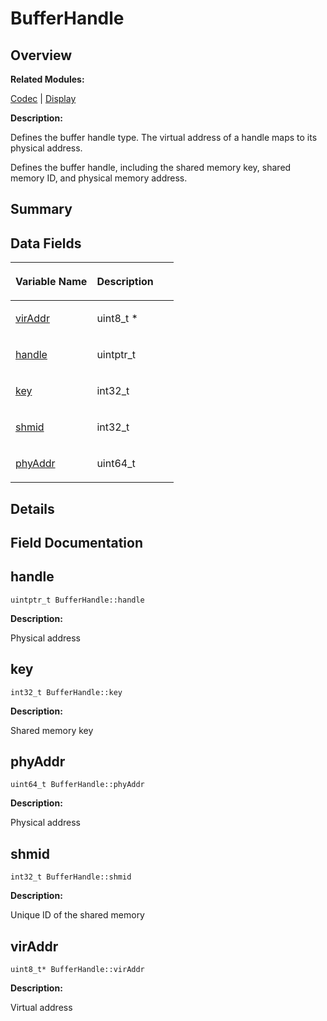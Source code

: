 # BufferHandle<a name="EN-US_TOPIC_0000001054918147"></a>

## **Overview**<a name="section1923418595084835"></a>

**Related Modules:**

[Codec](codec.md)  |  [Display](display.md)

**Description:**

Defines the buffer handle type. The virtual address of a handle maps to its physical address. 

Defines the buffer handle, including the shared memory key, shared memory ID, and physical memory address.

## **Summary**<a name="section589691394084835"></a>

## Data Fields<a name="pub-attribs"></a>

<a name="table754497797084835"></a>
<table><thead align="left"><tr id="row1996998810084835"><th class="cellrowborder" valign="top" width="50%" id="mcps1.1.3.1.1"><p id="p143275635084835"><a name="p143275635084835"></a><a name="p143275635084835"></a>Variable Name</p>
</th>
<th class="cellrowborder" valign="top" width="50%" id="mcps1.1.3.1.2"><p id="p2004303552084835"><a name="p2004303552084835"></a><a name="p2004303552084835"></a>Description</p>
</th>
</tr>
</thead>
<tbody><tr id="row894971223084835"><td class="cellrowborder" valign="top" width="50%" headers="mcps1.1.3.1.1 "><p id="p1747721388084835"><a name="p1747721388084835"></a><a name="p1747721388084835"></a><a href="bufferhandle.md#ad6dd19ba3f81e8a71607a62da61eee94">virAddr</a></p>
</td>
<td class="cellrowborder" valign="top" width="50%" headers="mcps1.1.3.1.2 "><p id="p1007766773084835"><a name="p1007766773084835"></a><a name="p1007766773084835"></a>uint8_t * </p>
</td>
</tr>
<tr id="row2108646019084835"><td class="cellrowborder" valign="top" width="50%" headers="mcps1.1.3.1.1 "><p id="p2020691017084835"><a name="p2020691017084835"></a><a name="p2020691017084835"></a><a href="bufferhandle.md#a28ebaf90f9e4e04a8fa5bae04dbf8851">handle</a></p>
</td>
<td class="cellrowborder" valign="top" width="50%" headers="mcps1.1.3.1.2 "><p id="p591148396084835"><a name="p591148396084835"></a><a name="p591148396084835"></a>uintptr_t </p>
</td>
</tr>
<tr id="row1265745130084835"><td class="cellrowborder" valign="top" width="50%" headers="mcps1.1.3.1.1 "><p id="p822184997084835"><a name="p822184997084835"></a><a name="p822184997084835"></a><a href="bufferhandle.md#a9bc55ed9347418af6092399549ee0ff2">key</a></p>
</td>
<td class="cellrowborder" valign="top" width="50%" headers="mcps1.1.3.1.2 "><p id="p1090284180084835"><a name="p1090284180084835"></a><a name="p1090284180084835"></a>int32_t </p>
</td>
</tr>
<tr id="row97725899084835"><td class="cellrowborder" valign="top" width="50%" headers="mcps1.1.3.1.1 "><p id="p1451541654084835"><a name="p1451541654084835"></a><a name="p1451541654084835"></a><a href="bufferhandle.md#acef4311b898b393d4473cc77d9ba0c63">shmid</a></p>
</td>
<td class="cellrowborder" valign="top" width="50%" headers="mcps1.1.3.1.2 "><p id="p1801953091084835"><a name="p1801953091084835"></a><a name="p1801953091084835"></a>int32_t </p>
</td>
</tr>
<tr id="row2032012856084835"><td class="cellrowborder" valign="top" width="50%" headers="mcps1.1.3.1.1 "><p id="p251953505084835"><a name="p251953505084835"></a><a name="p251953505084835"></a><a href="bufferhandle.md#a0c8b61e872a3565f4e9e68ea8de6a669">phyAddr</a></p>
</td>
<td class="cellrowborder" valign="top" width="50%" headers="mcps1.1.3.1.2 "><p id="p1434973307084835"><a name="p1434973307084835"></a><a name="p1434973307084835"></a>uint64_t </p>
</td>
</tr>
</tbody>
</table>

## **Details**<a name="section1770649048084835"></a>

## **Field Documentation**<a name="section626200358084835"></a>

## handle<a name="a28ebaf90f9e4e04a8fa5bae04dbf8851"></a>

```
uintptr_t BufferHandle::handle
```

 **Description:**

Physical address 

## key<a name="a9bc55ed9347418af6092399549ee0ff2"></a>

```
int32_t BufferHandle::key
```

 **Description:**

Shared memory key 

## phyAddr<a name="a0c8b61e872a3565f4e9e68ea8de6a669"></a>

```
uint64_t BufferHandle::phyAddr
```

 **Description:**

Physical address 

## shmid<a name="acef4311b898b393d4473cc77d9ba0c63"></a>

```
int32_t BufferHandle::shmid
```

 **Description:**

Unique ID of the shared memory 

## virAddr<a name="ad6dd19ba3f81e8a71607a62da61eee94"></a>

```
uint8_t* BufferHandle::virAddr
```

 **Description:**

Virtual address 

